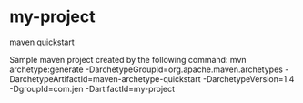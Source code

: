 # my-project
maven quickstart

Sample maven project created by the following command:
mvn archetype:generate -DarchetypeGroupId=org.apache.maven.archetypes -DarchetypeArtifactId=maven-archetype-quickstart -DarchetypeVersion=1.4 -DgroupId=com.jen -DartifactId=my-project

